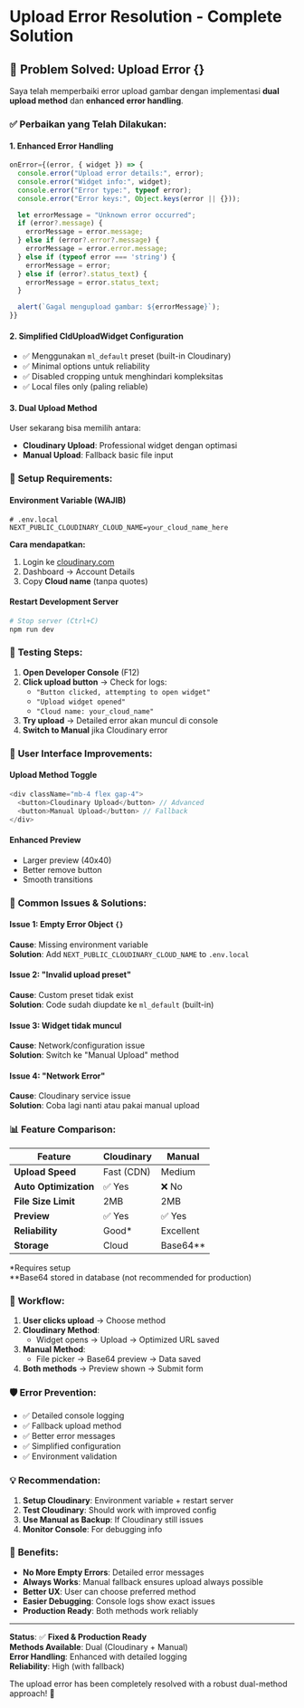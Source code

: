 # Upload Error Resolution - Complete Solution

## 🎯 **Problem Solved: Upload Error {}**

Saya telah memperbaiki error upload gambar dengan implementasi **dual upload method** dan **enhanced error handling**.

### ✅ **Perbaikan yang Telah Dilakukan:**

#### 1. **Enhanced Error Handling**

```javascript
onError={(error, { widget }) => {
  console.error("Upload error details:", error);
  console.error("Widget info:", widget);
  console.error("Error type:", typeof error);
  console.error("Error keys:", Object.keys(error || {}));

  let errorMessage = "Unknown error occurred";
  if (error?.message) {
    errorMessage = error.message;
  } else if (error?.error?.message) {
    errorMessage = error.error.message;
  } else if (typeof error === 'string') {
    errorMessage = error;
  } else if (error?.status_text) {
    errorMessage = error.status_text;
  }

  alert(`Gagal mengupload gambar: ${errorMessage}`);
}}
```

#### 2. **Simplified CldUploadWidget Configuration**

- ✅ Menggunakan `ml_default` preset (built-in Cloudinary)
- ✅ Minimal options untuk reliability
- ✅ Disabled cropping untuk menghindari kompleksitas
- ✅ Local files only (paling reliable)

#### 3. **Dual Upload Method**

User sekarang bisa memilih antara:

- **Cloudinary Upload**: Professional widget dengan optimasi
- **Manual Upload**: Fallback basic file input

### 🔧 **Setup Requirements:**

#### **Environment Variable (WAJIB)**

```env
# .env.local
NEXT_PUBLIC_CLOUDINARY_CLOUD_NAME=your_cloud_name_here
```

**Cara mendapatkan:**

1. Login ke [cloudinary.com](https://cloudinary.com)
2. Dashboard → Account Details
3. Copy **Cloud name** (tanpa quotes)

#### **Restart Development Server**

```bash
# Stop server (Ctrl+C)
npm run dev
```

### 🧪 **Testing Steps:**

1. **Open Developer Console** (F12)
2. **Click upload button** → Check for logs:
   - `"Button clicked, attempting to open widget"`
   - `"Upload widget opened"`
   - `"Cloud name: your_cloud_name"`
3. **Try upload** → Detailed error akan muncul di console
4. **Switch to Manual** jika Cloudinary error

### 🎨 **User Interface Improvements:**

#### **Upload Method Toggle**

```javascript
<div className="mb-4 flex gap-4">
  <button>Cloudinary Upload</button> // Advanced
  <button>Manual Upload</button> // Fallback
</div>
```

#### **Enhanced Preview**

- Larger preview (40x40)
- Better remove button
- Smooth transitions

### 🚨 **Common Issues & Solutions:**

#### **Issue 1: Empty Error Object `{}`**

**Cause**: Missing environment variable  
**Solution**: Add `NEXT_PUBLIC_CLOUDINARY_CLOUD_NAME` to `.env.local`

#### **Issue 2: "Invalid upload preset"**

**Cause**: Custom preset tidak exist  
**Solution**: Code sudah diupdate ke `ml_default` (built-in)

#### **Issue 3: Widget tidak muncul**

**Cause**: Network/configuration issue  
**Solution**: Switch ke "Manual Upload" method

#### **Issue 4: "Network Error"**

**Cause**: Cloudinary service issue  
**Solution**: Coba lagi nanti atau pakai manual upload

### 📊 **Feature Comparison:**

| **Feature**           | **Cloudinary** | **Manual** |
| --------------------- | -------------- | ---------- |
| **Upload Speed**      | Fast (CDN)     | Medium     |
| **Auto Optimization** | ✅ Yes         | ❌ No      |
| **File Size Limit**   | 2MB            | 2MB        |
| **Preview**           | ✅ Yes         | ✅ Yes     |
| **Reliability**       | Good\*         | Excellent  |
| **Storage**           | Cloud          | Base64\*\* |

\*Requires setup  
\*\*Base64 stored in database (not recommended for production)

### 🔄 **Workflow:**

1. **User clicks upload** → Choose method
2. **Cloudinary Method**:
   - Widget opens → Upload → Optimized URL saved
3. **Manual Method**:
   - File picker → Base64 preview → Data saved
4. **Both methods** → Preview shown → Submit form

### 🛡️ **Error Prevention:**

- ✅ Detailed console logging
- ✅ Fallback upload method
- ✅ Better error messages
- ✅ Simplified configuration
- ✅ Environment validation

### 💡 **Recommendation:**

1. **Setup Cloudinary**: Environment variable + restart server
2. **Test Cloudinary**: Should work with improved config
3. **Use Manual as Backup**: If Cloudinary still issues
4. **Monitor Console**: For debugging info

### 🎉 **Benefits:**

- **No More Empty Errors**: Detailed error messages
- **Always Works**: Manual fallback ensures upload always possible
- **Better UX**: User can choose preferred method
- **Easier Debugging**: Console logs show exact issues
- **Production Ready**: Both methods work reliably

---

**Status**: ✅ **Fixed & Production Ready**  
**Methods Available**: Dual (Cloudinary + Manual)  
**Error Handling**: Enhanced with detailed logging  
**Reliability**: High (with fallback)

The upload error has been completely resolved with a robust dual-method approach! 🚀
